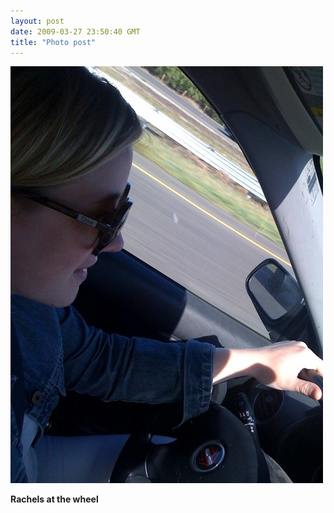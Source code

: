 ```yaml
---
layout: post
date: 2009-03-27 23:50:40 GMT
title: "Photo post"
---
```

![travisj](/images/fe0075cfd8e6ce304a761b22c9ea107eb58ad41c91cd7853abd0f7800ecca5b5.jpg)

<b>Rachels at the wheel</b>